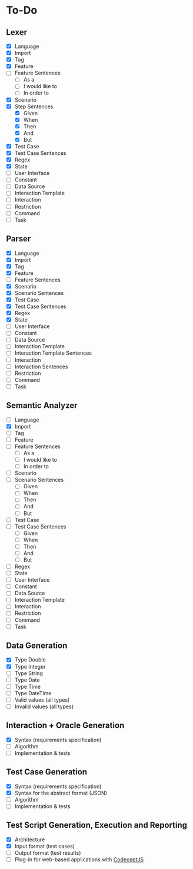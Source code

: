 # To-Do

## Lexer

- [X] Language
- [X] Import
- [X] Tag
- [X] Feature
- [ ] Feature Sentences
  - [ ] As a
  - [ ] I would like to
  - [ ] In order to
- [X] Scenario
- [X] Step Sentences
  - [X] Given
  - [X] When
  - [X] Then
  - [X] And
  - [X] But  
- [X] Test Case
- [X] Test Case Sentences
- [X] Regex
- [X] State
- [ ] User Interface
- [ ] Constant
- [ ] Data Source
- [ ] Interaction Template
- [ ] Interaction
- [ ] Restriction
- [ ] Command
- [ ] Task

## Parser

- [X] Language
- [X] Import
- [X] Tag
- [X] Feature
- [ ] Feature Sentences
- [X] Scenario
- [X] Scenario Sentences
- [X] Test Case
- [X] Test Case Sentences
- [X] Regex
- [X] State
- [ ] User Interface
- [ ] Constant
- [ ] Data Source
- [ ] Interaction Template
- [ ] Interaction Template Sentences
- [ ] Interaction
- [ ] Interaction Sentences
- [ ] Restriction
- [ ] Command
- [ ] Task

## Semantic Analyzer

- [ ] Language
- [X] Import
- [ ] Tag
- [ ] Feature
- [ ] Feature Sentences
  - [ ] As a
  - [ ] I would like to
  - [ ] In order to
- [ ] Scenario
- [ ] Scenario Sentences
  - [ ] Given
  - [ ] When
  - [ ] Then
  - [ ] And
  - [ ] But  
- [ ] Test Case  
- [ ] Test Case Sentences
  - [ ] Given
  - [ ] When
  - [ ] Then
  - [ ] And
  - [ ] But  
- [ ] Regex
- [ ] State
- [ ] User Interface
- [ ] Constant
- [ ] Data Source
- [ ] Interaction Template
- [ ] Interaction
- [ ] Restriction
- [ ] Command
- [ ] Task

## Data Generation

- [X] Type Double
- [X] Type Integer
- [ ] Type String
- [ ] Type Date
- [ ] Type Time
- [ ] Type DateTime
- [ ] Valid values (all types)
- [ ] Invalid values (all types)

## Interaction + Oracle Generation

- [X] Syntax (requirements specification)
- [ ] Algorithm
- [ ] Implementation & tests

## Test Case Generation

- [X] Syntax (requirements specification)
- [X] Syntax for the abstract format (JSON)
- [ ] Algorithm
- [ ] Implementation & tests

## Test Script Generation, Execution and Reporting

- [X] Architecture
- [X] Input format (test cases)
- [ ] Output format (test results)
- [ ] Plug-in for web-based applications with [CodeceptJS](http://codecept.io)